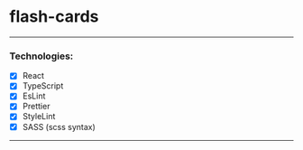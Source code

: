 # flash-cards

---
### Technologies:
- [x] React
- [x] TypeScript
- [x] EsLint
- [x] Prettier
- [x] StyleLint
- [x] SASS (scss syntax)
---